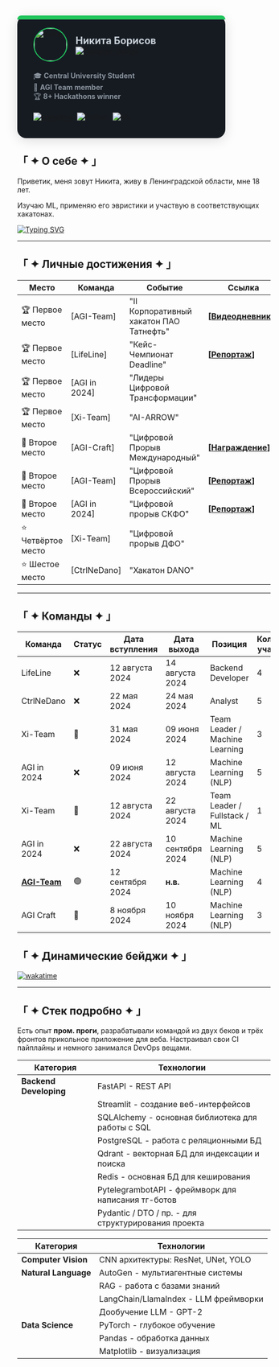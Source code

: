 <div style="background: #161b22; border-radius: 18px; box-shadow: 0 4px 24px #0002; padding: 24px 32px; display: inline-block; min-width: 350px; max-width: 420px; margin-left: 0;">
  <div style="background: #22c55e; height: 8px; border-radius: 8px 8px 0 0; margin: -24px -32px 16px -32px;"></div>
  <div style="display: flex; align-items: center; gap: 16px;">
    <img src="https://avatars.githubusercontent.com/u/136831110?v=4" alt="avatar" width="64" height="64" style="border-radius: 50%; border: 2px solid #22c55e;">
    <div>
      <span style="font-size: 1.4em; font-weight: bold; color: #c9d1d9;">Никита Борисов</span><br>
      <a href="https://t.me/Nizier193">
        <img src="https://img.shields.io/badge/Telegram-2CA5E0?style=flat-square&logo=telegram&logoColor=white" alt="Telegram Badge"/>
      </a>
    </div>
  </div>
  <div style="margin: 18px 0 10px 0; text-align: left; color: #8b949e;">
    <span>🎓 <b>Central University Student</b></span><br>
    <span>🤖 <b>AGI Team member</b></span><br>
    <span>🏆 <b>8+ Hackathons winner</b></span>
  </div>
  <div style="margin: 18px 0 10px 0; display: flex; gap: 8px; flex-wrap: wrap; align-items: center; justify-content: flex-start;">
    <a href="https://wakatime.com/@5e745669-9b14-4183-bdea-4cde16c99909">
      <img src="https://wakatime.com/badge/user/5e745669-9b14-4183-bdea-4cde16c99909.svg" alt="wakatime"/>
    </a>
    <img src="https://img.shields.io/badge/Python-3776AB?style=flat-square&logo=python&logoColor=white" alt="Python"/>
    <img src="https://img.shields.io/badge/Machine%20Learning-FF6F00?style=flat-square&logo=google&logoColor=white" alt="ML"/>
  </div>
</div>

## 「 ✦ О себе ✦ 」
Приветик, меня зовут Никита, живу в Ленинградской области, мне 18 лет.

Изучаю ML, применяю его эвристики и участвую в соответствующих хакатонах.

[![Typing SVG](https://readme-typing-svg.herokuapp.com?color=%2336BCF7&lines=Coding+is+cool+but+freaking+hard)](https://git.io/typing-svg)

---
## 「 ✦ Личные достижения ✦ 」
| Место         | Команда         | Событие                                                       | Ссылка                                                                 |
|---------------|-----------------|---------------------------------------------------------------|------------------------------------------------------------------------|
| 🏆 Первое место| [AGI-Team]     | "II Корпоративный хакатон ПАО Татнефть"                     | **[[Видеодневники](https://kss.tatneft.ru/docs/pub/55aee85ceab51e8b4daaeafd0caf8382/default/?session=expired&path=%2F%D0%92%D0%B8%D0%B4%D0%B5%D0%BE%D0%B4%D0%BD%D0%B5%D0%B2%D0%BD%D0%B8%D0%BA%D0%B8%2F)]** |
| 🏆 Первое место| [LifeLine]     | "Кейс-Чемпионат Deadline"                                   | **[[Репортаж](https://ren.tv/news/v-rossii/1210751-podvedeny-itogi-pervogo-keis-chempionata-deadline)]** |
| 🏆 Первое место| [AGI in 2024]  | "Лидеры Цифровой Трансформации"                             |                                                                        |
| 🏆 Первое место| [Xi-Team]      | "AI-ARROW"                                                  |                                                                        |
| 🥈 Второе место| [AGI-Craft]     | "Цифровой Прорыв Международный"                             | **[[Награждение](https://rutube.ru/video/fde89ac7668286d9186d96ea489590f1/)]**                                                                       |
| 🥈 Второе место| [AGI-Team]     | "Цифровой Прорыв Всероссийский"                             | **[[Репортаж](https://rutube.ru/video/f7f774d05721969b3824fedfee81a214/)]**                                                                       |
| 🥈 Второе место| [AGI in 2024]  | "Цифровой прорыв СКФО"                                     | **[[Репортаж](https://vk.com/video-226111401_456239042)]**          |
| ⭐ Четвёртое место| [Xi-Team]    | "Цифровой прорыв ДФО"                                      |                                                                        |
| ⭐ Шестое место | [CtrlNeDano]   | "Хакатон DANO"                                             |                                                                        |


---
## 「 ✦ Команды ✦ 」

| Команда         | Статус | Дата вступления | Дата выхода       | Позиция                          | Количество участников |
|------------------|--------|------------------|-------------------|----------------------------------|-----------------------|
| LifeLine         | ❌      | 12 августа 2024  | 14 августа 2024   | Backend Developer                 | 4                     |
| CtrlNeDano       | ❌      | 22 мая 2024      | 24 мая 2024       | Analyst                           | 5                     |
| Xi-Team          | 🔄      | 31 мая 2024      | 09 июня 2024      | Team Leader / Machine Learning    | 3                     |
| AGI in 2024      | ❌      | 09 июня 2024     | 12 августа 2024   | Machine Learning (NLP)           | 5                     |
| Xi-Team          | 🔄      | 12 августа 2024  | 22 августа 2024   | Team Leader / Fullstack / ML     | 1                     |
| AGI in 2024      | ❌      | 22 августа 2024  | 10 сентября 2024   | Machine Learning (NLP)           | 5                     |
| **[AGI-Team](https://github.com/agi-team-ru)** | 🟢      | 12 сентября 2024 | **н.в.**         | Machine Learning (NLP) | 4                     |
| AGI Craft         | 🔄      | 8 ноября 2024    | 10 ноября 2024    | Machine Learning (NLP) | 3                     |

## 「 ✦ Динамические бейджи ✦ 」
[![wakatime](https://wakatime.com/badge/user/5e745669-9b14-4183-bdea-4cde16c99909.svg)](https://wakatime.com/@5e745669-9b14-4183-bdea-4cde16c99909)

---

## 「 ✦ Стек подробно ✦ 」

Есть опыт **пром. проги**, разрабатывали командой из двух беков и трёх фронтов прикольное приложение для веба.
Настраивал свои CI пайплайны и немного занимался DevOps вещами.

| **Категория**           | **Технологии**                                               |
|-------------------------|--------------------------------------------------------------|
| **Backend Developing**  | FastAPI - REST API                                           |
|                         | Streamlit - создание веб-интерфейсов                         |
|                         | SQLAlchemy - основная библиотека для работы с SQL            |
|                         | PostgreSQL - работа с реляционными БД                        |
|                         | Qdrant - векторная БД для индексации и поиска                |
|                         | Redis - основная БД для кеширования                          |
|                         | PytelegrambotAPI - фреймворк для написания тг-ботов          |
|                         | Pydantic / DTO / пр. - для структурирования проекта          |

| **Категория**           | **Технологии**                                               |
|-------------------------|--------------------------------------------------------------|
| **Computer Vision**     | CNN архитектуры: ResNet, UNet, YOLO                          |
| **Natural Language**    | AutoGen - мультиагентные системы                             |
|                         | RAG - работа с базами знаний                                 |
|                         | LangChain/LlamaIndex - LLM фреймворки                        |
|                         | Дообучение LLM - GPT-2                                       |
| **Data Science**        | PyTorch - глубокое обучение                                  |
|                         | Pandas - обработка данных                                    |
|                         | Matplotlib - визуализация                                    |
